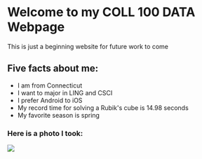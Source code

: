 # Welcome to my COLL 100 DATA Webpage

This is just a beginning website for future work to come

## Five facts about me:
* I am from Connecticut
* I want to major in LING and CSCI
* I prefer Android to iOS
* My record time for solving a Rubik's cube is 14.98 seconds
* My favorite season is spring

### Here is a photo I took:
![](342835_0014.jpg)
